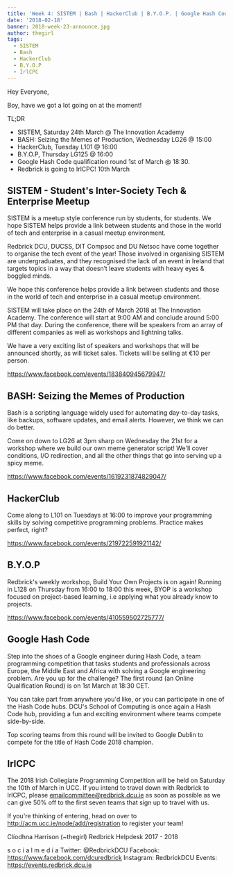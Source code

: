 ```yaml
---
title: 'Week 4: SISTEM | Bash | HackerClub | B.Y.O.P. | Google Hash Code | IrlCPC'
date: '2018-02-18'
banner: 2018-week-23-announce.jpg
author: thegirl
tags:
  - SISTEM
  - Bash
  - HackerClub
  - B.Y.O.P
  - IrlCPC
---
```


Hey Everyone,

Boy, have we got a lot going on at the moment!

TL;DR
  - SISTEM, Saturday 24th March @ The Innovation Academy
  - BASH: Seizing the Memes of Production, Wednesday LG26 @ 15:00
  - HackerClub, Tuesday L101 @ 16:00
  - B.Y.O.P, Thursday LG125 @ 16:00
  - Google Hash Code qualification round 1st of March @ 18:30.
  - Redbrick is going to IrlCPC! 10th March

<!-- more -->

## SISTEM - Student's Inter-Society Tech & Enterprise Meetup

SISTEM is a meetup style conference run by students, for students. We hope SISTEM helps provide a link between students and those in the world of tech and enterprise in a casual meetup environment.

Redbrick DCU, DUCSS, DIT Compsoc and DU Netsoc have come together to organise the tech event of the year! Those involved in organising SISTEM are undergraduates, and they recognised the lack of an event in Ireland that targets topics in a way that doesn’t leave students with heavy eyes & boggled minds.

We hope this conference helps provide a link between students and those in the world of tech and enterprise in a casual meetup environment.

SISTEM will take place on the 24th of March 2018 at The Innovation Academy. The conference will start at 9:00 AM and conclude around 5:00 PM that day. During the conference, there will be speakers from an array of different companies as well as workshops and lightning talks.

We have a very exciting list of speakers and workshops that will be announced shortly, as will ticket sales. Tickets will be selling at €10 per person.

https://www.facebook.com/events/183840945679947/

## BASH: Seizing the Memes of Production

Bash is a scripting language widely used for automating day-to-day tasks, like backups, software updates, and email alerts. However, we think we can do better.

Come on down to LG26 at 3pm sharp on Wednesday the 21st for a workshop where we build our own meme generator script! We'll cover conditions, I/O redirection, and all the other things that go into serving up a spicy meme.

https://www.facebook.com/events/1619231874829047/

## HackerClub

Come along to L101 on Tuesdays at 16:00 to improve your programming skills by solving competitive programming problems. Practice makes perfect, right?

https://www.facebook.com/events/219722591921142/

## B.Y.O.P
Redbrick's weekly workshop, Build Your Own Projects is on again! Running in L128 on Thursday from 16:00 to 18:00 this week, BYOP is a workshop focused on project-based learning, i.e applying what you already know to projects.

https://www.facebook.com/events/410559502725777/

## Google Hash Code
Step into the shoes of a Google engineer during Hash Code, a team programming competition that tasks students and professionals across Europe, the Middle East and Africa with solving a Google engineering problem. Are you up for the challenge? The first round (an Online Qualification Round) is on 1st March at 18:30 CET.

You can take part from anywhere you'd like, or you can participate in one of the Hash Code hubs. DCU's School of Computing is once again a Hash Code hub, providing a fun and exciting environment where teams compete side-by-side.

Top scoring teams from this round will be invited to Google Dublin to compete for the title of Hash Code 2018 champion.

## IrlCPC
The 2018 Irish Collegiate Programming Competition will be held on Saturday the 10th of March in UCC. If you intend to travel down with Redbrick to IrlCPC, please emailcommittee@redbrick.dcu.ie as soon as possible as we can give 50% off to the first seven teams that sign up to travel with us.

If you're thinking of entering, head on over to http://acm.ucc.ie/node/add/registration to register your team!

Clíodhna Harrison (~thegirl)
Redbrick Helpdesk 2017 - 2018

s o c i a l m e d i a
Twitter: @RedbrickDCU
Facebook: https://www.facebook.com/dcuredbrick
Instagram: RedbrickDCU
Events: https://events.redbrick.dcu.ie
